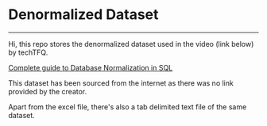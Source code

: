 # Denormalized Dataset
---
Hi, this repo stores the denormalized dataset used in the video (link below) by techTFQ.

[Complete guide to Database Normalization in SQL](https://www.youtube.com/watch?v=rBPQ5fg_kiY&t=46s)

This dataset has been sourced from the internet as there was no link provided by the creator.

Apart from the excel file, there's also a tab delimited text file of the same dataset.
